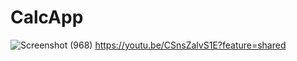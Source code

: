 # CalcApp

![Screenshot (968)](https://github.com/user-attachments/assets/1181d617-3155-4573-b822-ba3e467a1d5d)
https://youtu.be/CSnsZalvS1E?feature=shared
